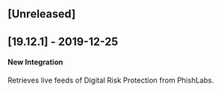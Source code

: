 ## [Unreleased]


## [19.12.1] - 2019-12-25
#### New Integration
Retrieves live feeds of Digital Risk Protection from PhishLabs.